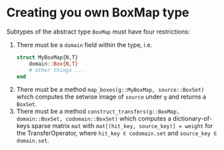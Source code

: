 # Creating you own BoxMap type

Subtypes of the abstract type `BoxMap` must have four restrictions:
1. There must be a `domain` field within the type, i.e.
   ```julia
   struct MyBoxMap{N,T}
       domain::Box{N,T}
       # other things ...
   end
   ```
2. There must be a method `map_boxes(g::MyBoxMap, source::BoxSet)` which computes the setwise image of `source` under `g` and returns a `BoxSet`. 
3. There must be a method `construct_transfers(g::BoxMap, domain::BoxSet, codomain::BoxSet)` which computes a dictionary-of-keys sparse matrix `mat` with `mat[(hit_key, source_key)] = weight` for the TransferOperator, where `hit_key ∈ codomain.set` and `source_key ∈ domain.set`. 
